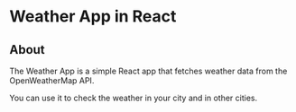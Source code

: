 # Weather App in React

## About

The Weather App is a simple React app that fetches weather data from the OpenWeatherMap API.

You can use it to check the weather in your city and in other cities.
